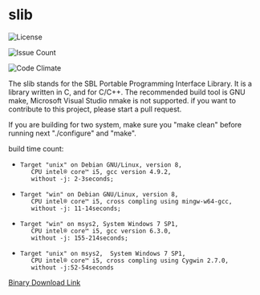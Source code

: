 # slib
![License](https://www.gnu.org/graphics/lgplv3-88x31.png)

![Issue Count](https://codeclimate.com/github/myzhang1029/slib/badges/issue_count.svg)

![Code Climate](https://codeclimate.com/github/myzhang1029/slib/badges/gpa.svg)

The slib stands for the SBL Portable Programming Interface Library.
It is a library written in C, and for C/C++.
The recommended build tool is GNU make, 
Microsoft Visual Studio nmake is not supported.
if you want to contribute to this project, please start a pull request.   

If you are building for two system, make sure you "make clean"
before running next "./configure" and "make".

build time count:  
 *     Target "unix" on Debian GNU/Linux, version 8,
          CPU intel® core™ i5, gcc version 4.9.2,
          without -j: 2-3seconds;
 *     Target "win" on Debian GNU/Linux, version 8,
          CPU intel® core™ i5, cross compling using mingw-w64-gcc,
          without -j: 11-14seconds;
 *     Target "win" on msys2, System Windows 7 SP1,
          CPU intel® core™ i5, gcc version 6.3.0,
          without -j: 155-214seconds;
 *     Target "unix" on msys2,  System Windows 7 SP1,
          CPU intel® core™ i5, cross compling using Cygwin 2.7.0,
          without -j:52-54seconds

[Binary Download Link](https://github.com/myzhang1029/slib/releases)
